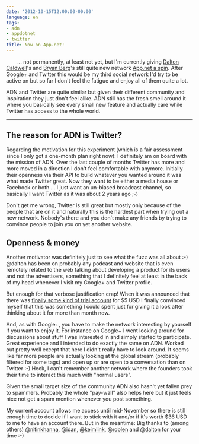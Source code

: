 ```yaml
---
date: '2012-10-15T12:00:00-00:00'
language: en
tags:
- adn
- appdotnet
- twitter
title: Now on App.net!
---
```



<img src="/media/2012/me-on-adn.png" alt="" style="float:left;margin:0 15px 15px 15px" />... not permanently, at least not yet, but I'm currently giving [Dalton Caldwell](https://alpha.app.net/dalton)'s and [Bryan Berg](https://alpha.app.net/berg)'s still quite new network [App.net a spin](https://alpha.app.net/zerok). After Google+ and Twitter this would be my third social network I'd try to be active on but so far I don't feel the fatigue and enjoy all of them quite a lot. 

ADN and Twitter are quite similar but given their different community and inspiration they just don't feel alike. ADN still has the fresh smell around it where you basically see every small new feature and actually care while Twitter has access to the whole world.

----------------

## The reason for ADN is Twitter?

Regarding the motivation for this experiment (which is a fair assessment since I only got a one-month plan right now): I definitely am on board with the mission of ADN. Over the last couple of months Twitter has more and more moved in a direction I don't feel comfortable with anymore. Initially their openness via their API to build whatever you wanted around it was what made Twitter great. Now they want to be either a media house or Facebook or both ... I just want an un-biased broadcast channel, so basically I want Twitter as it was about 2 years ago ;-)

Don't get me wrong, Twitter is still great but mostly only because of the people that are on it and naturally this is the hardest part when trying out a new network. Nobody's there and you don't make any friends by trying to convince people to join you on yet another website.

## Openness & money

Another motivator was definitely just to see what the fuzz was all about :-) @dalton has been on probably any podcast and website that is even remotely related to the web talking about developing a product for its users and not the advertisers, something that I definitely feel at least in the back of my head whenever I visit my Google+ and Twitter profile.

But enough for that verbose justification crap! When it was announced that there was [finally some kind of trial account](http://blog.app.net/blog/2012/10/01/app-net-pricing-changes/) for $5 USD I finally convinced myself that this was something I could spent just for giving it a look after thinking about it for more than month now.

And, as with Google+, you have to make the network interesting by yourself if you want to enjoy it. For instance on Google+ I went looking around for discussions about stuff I was interested in and simply started to participate. Great experience and I intended to do exactly the same on ADN. Worked out pretty well except that here I didn't really have to look around. It seems like far more people are actually looking at the global stream (probably filtered for some tags) and open up or are open to a conversation than on Twitter :-) Heck, I can't remember another network where the founders took their time to interact this much with "normal users".

Given the small target size of the community ADN also hasn't yet fallen prey to spammers. Probably the whole "pay-wall" also helps here but it just feels nice not get a spam mention whenever you post something.

My current account allows me access until mid-November so there is still enough time to decide if I want to stick with it and/or if it's worth $36 USD to me to have an account there. But in the meantime: Big thanks to (among others) [@nitinkhanna](https://alpha.app.net/nitinkhanna), [@idan](https://alpha.app.net/idan), [@keimlink](https://alpha.app.net/keimlink), [@roblen](https://alpha.app.net/idan) and [@dalton](https://alpha.app.net/dalton) for your time :-)